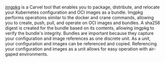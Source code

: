 [imgpkg](https://carvel.dev/imgpkg/) is a Carvel tool that enables you to package, distribute, and relocate your Kubernetes configuration and OCI images as a bundle. Imgpkg performs operations similar to the docker and crane commands, allowing you to create, push, pull, and operate on OCI images and bundles. A sha256 digest is created for the bundle based on its contents, allowing imgpkg to verify the bundle's integrity. Bundles are important because they capture your configuration and image references as one discrete unit. As a unit, your configuration and images can be referenced and copied. Referencing your configuration and images as a unit allows for easy operation with air-gaped environments.